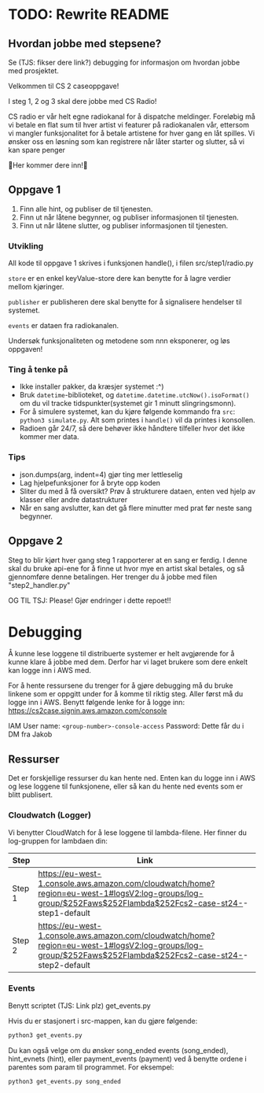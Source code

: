 # TODO: Rewrite README

## Hvordan jobbe med stepsene?

Se (TJS: fikser dere link?) debugging for informasjon om hvordan jobbe med prosjektet.

Velkommen til CS 2 caseoppgave!

I steg 1, 2 og 3 skal dere jobbe med CS Radio!

CS radio er vår helt egne radiokanal for å dispatche meldinger.
Foreløbig må vi betale en flat sum til hver artist vi featurer på radiokanalen vår, ettersom vi mangler funksjonalitet for å betale artistene for hver gang en låt spilles. Vi ønsker oss en løsning som kan registrere når låter starter og slutter, så vi kan spare penger

🥳Her kommer dere inn!🥳

## Oppgave 1

1. Finn alle hint, og publiser de til tjenesten.
2. Finn ut når låtene begynner, og publiser informasjonen til tjenesten.
3. Finn ut når låtene slutter, og publiser informasjonen til tjenesten.

### Utvikling
All kode til oppgave 1 skrives i funksjonen handle(), i filen src/step1/radio.py

`store` er en enkel keyValue-store dere kan benytte for å lagre verdier mellom kjøringer.

`publisher` er publisheren dere skal benytte for å signalisere hendelser til systemet.

`events` er dataen fra radiokanalen.

Undersøk funksjonaliteten og metodene som nnn eksponerer, og løs oppgaven!

### Ting å tenke på
- Ikke installer pakker, da kræsjer systemet :^)
- Bruk `datetime`-biblioteket, og `datetime.datetime.utcNow().isoFormat()` om du vil tracke tidspunkter(systemet gir 1 minutt slingringsmonn).
- For å simulere systemet, kan du kjøre følgende kommando fra `src`: `python3 simulate.py`. Alt som printes i `handle()` vil da printes i konsollen.
- Radioen går 24/7, så dere behøver ikke håndtere tilfeller hvor det ikke kommer mer data.


### Tips
- json.dumps(arg, indent=4) gjør ting mer lettleselig
- Lag hjelpefunksjoner for å bryte opp koden
- Sliter du med å få oversikt? Prøv å strukturere dataen, enten ved hjelp av klasser eller andre datastrukturer
- Når en sang avslutter, kan det gå flere minutter med prat før neste sang begynner.


## Oppgave 2

Steg to blir kjørt hver gang steg 1 rapporterer at en sang er ferdig. I denne skal du bruke api-ene for å finne ut hvor mye en artist skal betales, og så gjennomføre denne betalingen.
Her trenger du å jobbe med filen "step2_handler.py"

OG TIL TSJ:
Please! Gjør endringer i dette repoet!!

# Debugging

Å kunne lese loggene til distribuerte systemer er helt avgjørende for å kunne klare å jobbe med dem.
Derfor har vi laget brukere som dere enkelt kan logge inn i AWS med.

For å hente ressursene du trenger for å gjøre debugging må du bruke linkene som er oppgitt under for å komme til riktig steg. Aller først må du logge inn i AWS.
Benytt følgende lenke for å logge inn:
https://cs2case.signin.aws.amazon.com/console

IAM User name: `<group-number>-console-access`
Password: Dette får du i DM fra Jakob

## Ressurser

Det er forskjellige ressurser du kan hente ned. Enten kan du logge inn i AWS og lese loggene til funksjonene, eller så kan du hente ned events som er blitt publisert.

### Cloudwatch (Logger)

Vi benytter CloudWatch for å lese loggene til lambda-filene.
Her finner du log-gruppen for lambdaen din:

| Step   | Link                                                                                                                                                                     |
| ------ | ------------------------------------------------------------------------------------------------------------------------------------------------------------------------ |
| Step 1 | https://eu-west-1.console.aws.amazon.com/cloudwatch/home?region=eu-west-1#logsV2:log-groups/log-group/$252Faws$252Flambda$252Fcs2-case-st24-<group-number>-step1-default |
| Step 2 | https://eu-west-1.console.aws.amazon.com/cloudwatch/home?region=eu-west-1#logsV2:log-groups/log-group/$252Faws$252Flambda$252Fcs2-case-st24-<group-number>-step2-default |

### Events

Benytt scriptet (TJS: Link plz) get_events.py

Hvis du er stasjonert i src-mappen, kan du gjøre følgende:

```bash
python3 get_events.py
```

Du kan også velge om du ønsker song_ended events (song_ended), hint_evnets (hint), eller payment_events (payment) ved å benytte ordene i parentes som param til programmet. For eksempel:

```bash
python3 get_events.py song_ended
```
